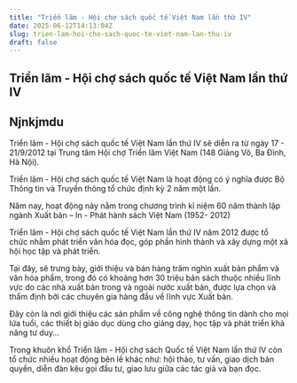 ```yaml
---
title: "Triển lãm - Hội chợ sách quốc tế Việt Nam lần thứ IV"
date: 2025-06-12T14:13:04Z
slug: trien-lam-hoi-cho-sach-quoc-te-viet-nam-lan-thu-iv
draft: false
---
```


## Triển lãm - Hội chợ sách quốc tế Việt Nam lần thứ IV

## Njnkjmdu

Triển lãm - Hội chợ sách quốc tế Việt Nam lần thứ IV sẽ diễn ra từ ngày 17 - 21/9/2012 tại Trung tâm Hội chợ Triển lãm Việt Nam (148 Giảng Võ, Ba Đình, Hà Nội).

Triển lãm - Hội chợ sách quốc tế Việt Nam là hoạt động có ý nghĩa được Bộ Thông tin và Truyền thông tổ chức định kỳ 2 năm một lần.


 
Năm nay, hoạt động này nằm trong chương trình kỉ niệm 60 năm thành lập ngành Xuất bản – In - Phát hành sách Việt Nam (1952- 2012)

 
Triển lãm - Hội chợ sách quốc tế Việt Nam lần thứ IV năm 2012 được tổ chức nhằm phát triển văn hóa đọc, góp phần hình thành và xây dựng một xã hội học tập và phát triển.

 
Tại đây, sẽ trưng bày, giới thiệu và bán hàng trăm nghìn xuất bản phẩm và văn hóa phẩm, trong đó có khoảng hơn 30 triệu bản sách thuộc nhiều lĩnh vực do các nhà xuất bản trong và ngoài nước xuất bản, được lựa chọn và thẩm định bởi các chuyên gia hàng đầu về lĩnh vực Xuất bản.

 
Đây còn là nơi giới thiệu các sản phẩm về công nghệ thông tin dành cho mọi lứa tuổi, các thiết bị giáo dục dùng cho giảng dạy, học tập và phát triển khả năng tư duy…


 
Trong khuôn khổ Triển lãm - Hội chợ sách Quốc tế Việt Nam lần thứ IV còn tổ chức nhiều hoạt động bên lề khác như: hội thảo, tư vấn, giao dịch bản quyền, diễn đàn kêu gọi đầu tư, giao lưu giữa các tác giả và bạn đọc.